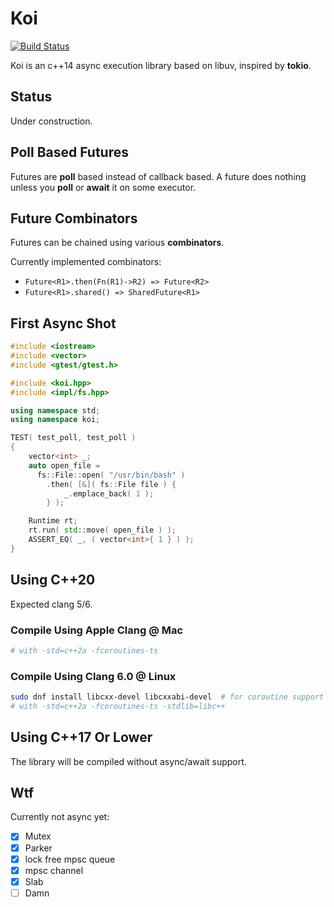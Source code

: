 # Koi

[![Build Status](https://dev.azure.com/qwq0433/qwq/_apis/build/status/xlnx.koi?branchName=master)](https://dev.azure.com/qwq0433/qwq/_build/latest?definitionId=1&branchName=master)

Koi is an c++14 async execution library based on libuv, inspired by **tokio**. 

## Status

Under construction.

## Poll Based Futures

Futures are **poll** based instead of callback based. A future does nothing unless you **poll** or **await** it on some executor.

## Future Combinators

Futures can be chained using various **combinators**.

Currently implemented combinators:

* `Future<R1>.then(Fn(R1)->R2) => Future<R2>`
* `Future<R1>.shared() => SharedFuture<R1>`

## First Async Shot

```cpp
#include <iostream>
#include <vector>
#include <gtest/gtest.h>

#include <koi.hpp>
#include <impl/fs.hpp>

using namespace std;
using namespace koi;

TEST( test_poll, test_poll )
{
	vector<int> _;
	auto open_file =
	  fs::File::open( "/usr/bin/bash" )
		.then( [&]( fs::File file ) {
			_.emplace_back( 1 );
		} );

	Runtime rt;
	rt.run( std::move( open_file ) );
	ASSERT_EQ( _, ( vector<int>{ 1 } ) );
}

```

## Using C++20

Expected clang 5/6.

### Compile Using Apple Clang @ Mac

```bash
# with -std=c++2a -fcoroutines-ts
```

### Compile Using Clang 6.0 @ Linux

```bash
sudo dnf install libcxx-devel libcxxabi-devel  # for coroutine support
# with -std=c++2a -fcoroutines-ts -stdlib=libc++
```

## Using C++17 Or Lower

The library will be compiled without async/await support.

## Wtf

Currently not async yet:
- [X] Mutex<T>
- [X] Parker
- [X] lock free mpsc queue
- [X] mpsc channel
- [X] Slab
- [ ] Damn
